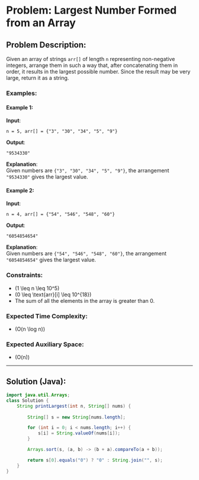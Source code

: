 
# Problem: Largest Number Formed from an Array

## Problem Description:
Given an array of strings `arr[]` of length `n` representing non-negative integers, arrange them in such a way that, after concatenating them in order, it results in the largest possible number. Since the result may be very large, return it as a string.

### Examples:

#### Example 1:
**Input**:  
```
n = 5, arr[] = {"3", "30", "34", "5", "9"}
```

**Output**:  
```
"9534330"
```

**Explanation**:  
Given numbers are `{"3", "30", "34", "5", "9"}`, the arrangement `"9534330"` gives the largest value.

#### Example 2:
**Input**:  
```
n = 4, arr[] = {"54", "546", "548", "60"}
```

**Output**:  
```
"6054854654"
```

**Explanation**:  
Given numbers are `{"54", "546", "548", "60"}`, the arrangement `"6054854654"` gives the largest value.

### Constraints:
- \(1 \leq n \leq 10^5\)
- \(0 \leq \text{arr}[i] \leq 10^{18}\)
- The sum of all the elements in the array is greater than 0.

### Expected Time Complexity:
- \(O(n \log n)\)

### Expected Auxiliary Space:
- \(O(n)\)

---

## Solution (Java):

```java
import java.util.Arrays;
class Solution {
    String printLargest(int n, String[] nums) {
        
        String[] s = new String[nums.length]; 

        for (int i = 0; i < nums.length; i++) {
            s[i] = String.valueOf(nums[i]);
        }

        Arrays.sort(s, (a, b) -> (b + a).compareTo(a + b));

        return s[0].equals("0") ? "0" : String.join("", s);
    }
}
```

